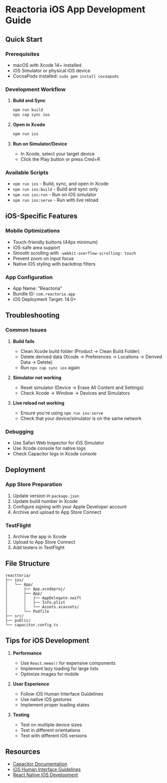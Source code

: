 # Reactoria iOS App Development Guide

## Quick Start

### Prerequisites
- macOS with Xcode 14+ installed
- iOS Simulator or physical iOS device
- CocoaPods installed: `sudo gem install cocoapods`

### Development Workflow

1. **Build and Sync**
   ```bash
   npm run build          
   npx cap sync ios       
   ```

2. **Open in Xcode**
   ```bash
   npm run ios            
   ```

3. **Run on Simulator/Device**
   - In Xcode, select your target device
   - Click the Play button or press Cmd+R

### Available Scripts

- `npm run ios` - Build, sync, and open in Xcode
- `npm run ios:build` - Build and sync only
- `npm run ios:run` - Run on iOS simulator
- `npm run ios:serve` - Run with live reload

## iOS-Specific Features

### Mobile Optimizations
- Touch-friendly buttons (44px minimum)
- iOS-safe area support
- Smooth scrolling with `-webkit-overflow-scrolling: touch`
- Prevent zoom on input focus
- Native iOS styling with backdrop filters

### App Configuration
- App Name: "Reactoria"
- Bundle ID: `com.reactoria.app`
- iOS Deployment Target: 14.0+

## Troubleshooting

### Common Issues

1. **Build fails**
   - Clean Xcode build folder (Product → Clean Build Folder)
   - Delete derived data (Xcode → Preferences → Locations → Derived Data → Delete)
   - Run `npx cap sync ios` again

2. **Simulator not working**
   - Reset simulator (Device → Erase All Content and Settings)
   - Check Xcode → Window → Devices and Simulators

3. **Live reload not working**
   - Ensure you're using `npm run ios:serve`
   - Check that your device/simulator is on the same network

### Debugging
- Use Safari Web Inspector for iOS Simulator
- Use Xcode console for native logs
- Check Capacitor logs in Xcode console

## Deployment

### App Store Preparation
1. Update version in `package.json`
2. Update build number in Xcode
3. Configure signing with your Apple Developer account
4. Archive and upload to App Store Connect

### TestFlight
1. Archive the app in Xcode
2. Upload to App Store Connect
3. Add testers in TestFlight

## File Structure

```
reacttoria/
├── ios/                   
│   └── App/               
│       ├── App.xcodeproj/ 
│       ├── App/           
│       │   ├── AppDelegate.swift
│       │   ├── Info.plist
│       │   └── Assets.xcassets/
│       └── Podfile        
├── src/                  
├── public/                
└── capacitor.config.ts    
```

## Tips for iOS Development

1. **Performance**
   - Use `React.memo()` for expensive components
   - Implement lazy loading for large lists
   - Optimize images for mobile

2. **User Experience**
   - Follow iOS Human Interface Guidelines
   - Use native iOS gestures
   - Implement proper loading states

3. **Testing**
   - Test on multiple device sizes
   - Test in different orientations
   - Test with different iOS versions

## Resources

- [Capacitor Documentation](https://capacitorjs.com/docs)
- [iOS Human Interface Guidelines](https://developer.apple.com/design/human-interface-guidelines/)
- [React Native iOS Development](https://reactnative.dev/docs/platform-specific-code#ios-specific-code) 